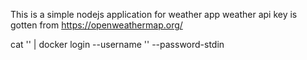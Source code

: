 This is a simple nodejs application for weather app 
weather api key is gotten from https://openweathermap.org/




  cat '<name>' | docker login --username '<name>' --password-stdin
